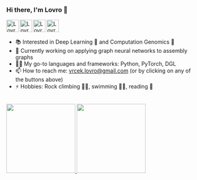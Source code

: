 ### Hi there, I'm Lovro 👋

<!--
![visitors](https://visitor-badge.laobi.icu/badge?page_id=lvrcek)
[![GitHub followers](https://img.shields.io/github/followers/lvrcek.svg?style=social&label=Follow)](https://github.com/lvrcek?tab=followers)
-->

<a href="https://github.com/lvrcek">
  <img align="left" alt="Lovro's Github" width="32px" src="https://img.icons8.com/material/50/6a9fb5/source-code.png" />
</a>
<a href="https://twitter.com/lovrovrcek">
  <img align="left" alt="Lovro's Twitter" width="32px" src="https://img.icons8.com/material/50/6a9fb5/twitter.png" />
</a>
<a href="https://www.linkedin.com/in/lovro-vr%C4%8Dek/">
  <img align="left" alt="Lovro's Linkdein" width="32px" src="https://img.icons8.com/material/50/6a9fb5/linkedin.png" />
</a>
<a href="mailto:vrcek.lovro@gmail.com">
  <img align="left" alt="Lovro's email" width="32px" src="https://img.icons8.com/material/50/6a9fb5/gmail.png" />
</a>

<br>
<br>

- 📚 Interested in Deep Learning 🧠 and Computation Genomics 🧬
- 🔭 Currently working on applying graph neural networks to assembly graphs
- 👨‍💻 My go-to languages and frameworks: Python, PyTorch, DGL
- 📫 How to reach me: vrcek.lovro@gmail.com (or by clicking on any of the buttons above)
- ⚡ Hobbies: Rock climbing 🧗‍♂️, swimming 🏊‍♂️, reading 📖

<br>

<a href="https://github.com/lvrcek">
  <img height="180em" src="https://github-readme-stats.vercel.app/api?username=lvrcek&theme=tokyonight&show_icons=true" />
  <img height="180em" src="https://github-readme-stats.vercel.app/api/top-langs/?username=lvrcek&theme=tokyonight&layout=compact" />
</a>

<!--
**lvrcek/lvrcek** is a ✨ _special_ ✨ repository because its `README.md` (this file) appears on your GitHub profile.

Here are some ideas to get you started:

- 🔭 I’m currently working on ...
- 🌱 I’m currently learning ...
- 👯 I’m looking to collaborate on ...
- 🤔 I’m looking for help with ...
- 💬 Ask me about ...
- 📫 How to reach me: ...
- 😄 Pronouns: ...
- ⚡ Fun fact: ...
-->
